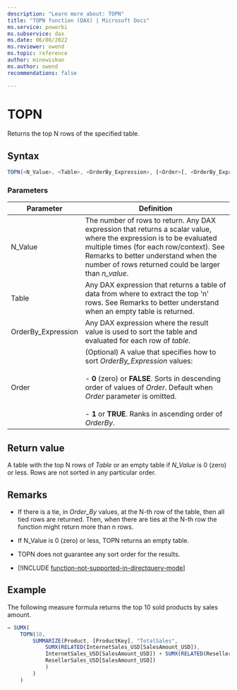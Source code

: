 ```yaml
---
description: "Learn more about: TOPN"
title: "TOPN function (DAX) | Microsoft Docs"
ms.service: powerbi 
ms.subservice: dax 
ms.date: 06/08/2022
ms.reviewer: owend
ms.topic: reference
author: minewiskan
ms.author: owend 
recommendations: false

---
```

# TOPN

Returns the top N rows of the specified table.  
  
## Syntax  
  
```js
TOPN(<N_Value>, <Table>, <OrderBy_Expression>, [<Order>[, <OrderBy_Expression>, [<Order>]]…])  
```
  
### Parameters

|Parameter|Definition|  
|-------------|--------------|  
|N_Value|The number of rows to return. Any DAX expression that returns a scalar value, where the expression is to be evaluated multiple times (for each row/context). See Remarks to better understand when the number of rows returned could be larger than *n_value*.  |  
|Table|Any DAX expression that returns a table of data from where to extract the top 'n' rows. See Remarks to better understand when an empty table is returned.  |  
|OrderBy_Expression|Any DAX expression where the result value is used to sort the table and evaluated for each row of *table*.  |
|Order|(Optional) A value that specifies how to sort *OrderBy_Expression* values:<br /><br /> - **0** (zero) or  **FALSE**. Sorts in descending order of values of *Order*. Default when *Order* parameter is omitted. <br /><br /> - **1** or **TRUE**. Ranks in ascending order of *OrderBy*.|
  
## Return value

A table with the top N rows of *Table* or an empty table if *N_Value* is 0 (zero) or less. Rows are not sorted in any particular order.  
  
## Remarks  
  
- If there is a tie, in *Order_By* values, at the N-th row of the table, then all tied rows are returned. Then, when there are ties at the N-th row the function might return more than n rows.  
  
- If N_Value is 0 (zero) or less, TOPN returns an empty table.  
  
- TOPN does not guarantee any sort order for the results.  

- [!INCLUDE [function-not-supported-in-directquery-mode](includes/function-not-supported-in-directquery-mode.md)]

## Example

The following measure formula returns the top 10 sold products by sales amount.  
  
```js
= SUMX(
    TOPN(10, 
        SUMMARIZE(Product, [ProductKey], "TotalSales", 
            SUMX(RELATED(InternetSales_USD[SalesAmount_USD]), 
            InternetSales_USD[SalesAmount_USD]) + SUMX(RELATED(ResellerSales_USD[SalesAmount_USD]), 
            ResellerSales_USD[SalesAmount_USD])
            )
        )
    )  
```
